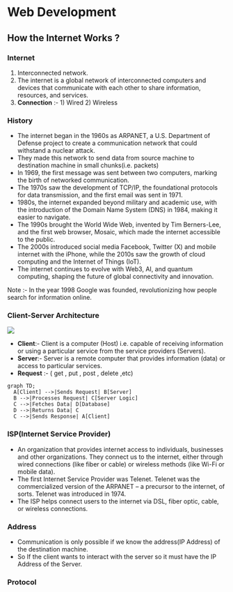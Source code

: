 # Web Development

## How the Internet Works ?

### Internet 
  1. Interconnected network.  </br>
  2. The internet is a global network of interconnected computers and devices that communicate with each other to share information, resources, and services.</br>
  3. **Connection** :- 1) Wired  2) Wireless

### History
  <ul>
    <li>The internet began in the 1960s as ARPANET, a U.S. Department of Defense project to create a communication network that could withstand a nuclear attack.</li>
    <li>They made this network to send data from source machine to destination machine in small chunks(i.e. packets) </li>
    <li>In 1969, the first message was sent between two computers, marking the birth of networked communication.</li>
    <li>The 1970s saw the development of TCP/IP, the foundational protocols for data transmission, and the first email was sent in 1971.</li>
    <li>1980s, the internet expanded beyond military and academic use, with the introduction of the Domain Name System (DNS) in 1984, making it easier to navigate.</li>
    <li>The 1990s brought the World Wide Web, invented by Tim Berners-Lee, and the first web browser, Mosaic, which made the internet accessible to the public.</li>
    <li>The 2000s introduced social media Facebook, Twitter (X) and mobile internet with the iPhone, while the 2010s saw the growth of cloud computing and the Internet of Things (IoT).</li>
    <li> The internet continues to evolve with Web3, AI, and quantum computing, shaping the future of global connectivity and innovation.</li>
  </ul>

  Note :- In the year 1998 Google was founded, revolutionizing how people search for information online.

### Client-Server Architecture
  <img src="https://madooei.github.io/cs421_sp20_homepage/assets/client-server-1.png">
  <ul>
    <li> <b>Client</b>:- Client is a computer (Host) i.e. capable of receiving information or using a particular service from the service providers (Servers). </li>
    <li><b>Server</b>:- Server is a remote computer that provides information (data) or access to particular services.</li>
    <li><b>Request</b> :- ( get , put , post , delete ,etc)</li>
  </ul>

  ```mermaid
graph TD;
    A[Client] -->|Sends Request| B[Server]
    B -->|Processes Request| C[Server Logic]
    C -->|Fetches Data| D[Database]
    D -->|Returns Data| C
    C -->|Sends Response| A[Client]
```

### ISP(Internet Service Provider)
  <ul>
    <li>An organization that provides internet access to individuals, businesses and other organizations. They connect us to the internet, either through wired connections (like fiber or cable) or wireless methods (like Wi-Fi or mobile data).</li>
    <LI>
      The first Internet Service Provider was Telenet. Telenet was the commercialized version of the ARPANET – a precursor to the internet, of sorts. Telenet was introduced in 1974.
    </LI>
    <li>The ISP helps connect users to the internet via DSL, fiber optic, cable, or wireless connections.</li>
  </ul>

### Address
  <ul>
    <li>Communication is only possible if we know the address(IP Address) of the destination machine.</li>
    <li>So If the client wants to interact with the server so it must have the IP Address of the Server.</li>
  </ul>

### Protocol

  



